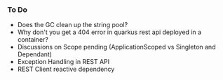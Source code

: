 ### To Do

* Does the GC clean up the string pool?
* Why don't you get a 404 error in quarkus rest api deployed in a container?
* Discussions on Scope pending (ApplicationScoped vs Singleton and Dependant)
* Exception Handling in REST API
* REST Client reactive dependency